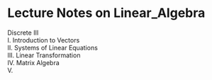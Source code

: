 # Lecture Notes on Linear_Algebra
Discrete III<br>
I. Introduction to Vectors <br>
II. Systems of Linear Equations <br>
III. Linear Transformation<br>
IV. Matrix Algebra <br>
V. 